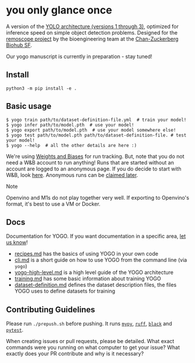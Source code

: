 # you only glance once

A version of the [YOLO architecture (versions 1 through 3)](https://pjreddie.com/darknet/yolo/), optimized for inference speed on simple object detection problems. Designed for the [remoscope project](https://www.czbiohub.org/life-science/seeing-malaria-in-a-new-light/) by the bioengineering team at the [Chan-Zuckerberg Biohub SF](https://www.czbiohub.org/sf/).

Our yogo manuscript is currently in preparation - stay tuned!

## Install

```console
python3 -m pip install -e .
```


## Basic usage

```console
$ yogo train path/to/dataset-definition-file.yml  # train your model!
$ yogo infer path/to/model.pth  # use your model!
$ yogo export path/to/model.pth  # use your model somewhere else!
$ yogo test path/to/model.pth path/to/dataset-definition-file. # test your model!
$ yogo --help  # all the other details are here :)
```

We're using [Weights and Biases](http://wandb.ai) for run tracking. But, note that you do not need a W&B account to run anything! Runs that are started without an account are logged to an anonymous page. If you do decide to start with W&B, look [here](https://docs.wandb.ai/quickstart). Anonymous runs can be [claimed later](https://docs.wandb.ai/guides/app/features/anon).

> [!NOTE]
> Openvino and M1s do not play together very well. If exporting to Openvino's format, it's best to use a VM or Docker.


## Docs

Documentation for YOGO. If you want documentation in a specific area, [let us know](https://github.com/czbiohub-sf/yogo/issues/new)!

- [recipes.md](docs/recipes.md) has the basics of using YOGO in your own code
- [cli.md](docs/cli.md) is a short guide on how to use YOGO from the command line (via `yogo`)
- [yogo-high-level.md](docs/yogo-high-level.md) is a high level guide of the YOGO architecture
- [training.md](docs/training.md) has some basic information about training YOGO
- [dataset-definition.md](docs/dataset-definition.md) defines the dataset description files, the files YOGO uses to define datasets for training


## Contributing Guidelines

Please run `./prepush.sh` before pushing. It runs [`mypy`](https://mypy-lang.org/), [`ruff`](https://docs.astral.sh/ruff/), [`black`](https://github.com/psf/black) and [`pytest`](https://docs.pytest.org/en/8.2.x/).

When creating issues or pull requests, please be detailed. What exact commands were you running on what computer to get your issue? What exactly does your PR contribute and why is it necessary?
